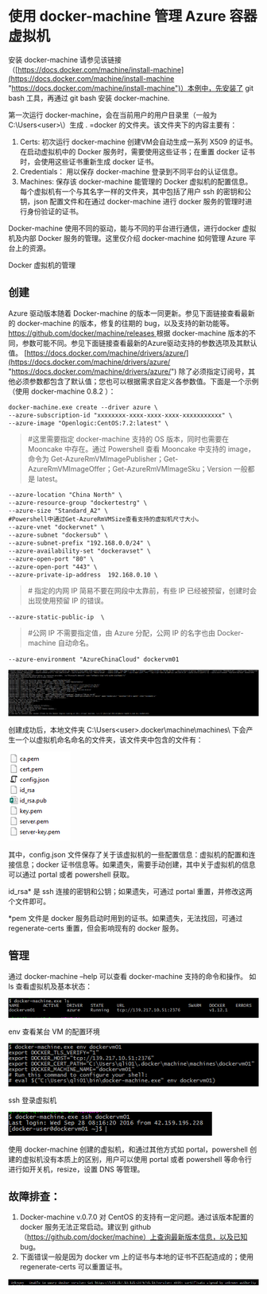 # 使用 docker-machine 管理 Azure 容器虚拟机 #

安装 docker-machine 请参见该链接（[https://docs.docker.com/machine/install-machine](https://docs.docker.com/machine/install-machine "https://docs.docker.com/machine/install-machine")）本例中，先安装了 git bash 工具，再通过 git bash 安装 docker-machine. 

第一次运行 docker-machine，会在当前用户的用户目录里（一般为 C:\Users\<user>\）生成 . =docker 的文件夹。该文件夹下的内容主要有：
1. Certs: 初次运行 docker-machine 创建VM会自动生成一系列 X509 的证书。在启动虚拟机中的 Docker 服务时，需要使用这些证书；在重置 docker 证书时，会使用这些证书重新生成 docker 证书。
2. Credentials： 用以保存 docker-machine 登录到不同平台的认证信息。
3. Machines: 保存该 docker-machine 能管理的 Docker 虚拟机的配置信息。每个虚拟机有一个与其名字一样的文件夹，其中包括了用户 ssh 的密钥和公钥，json 配置文件和在通过 docker-machine 进行 docker 服务的管理时进行身份验证的证书。

Docker-machine 使用不同的驱动，能与不同的平台进行通信，进行docker 虚拟机及内部 Docker 服务的管理。这里仅介绍 docker-machine 如何管理 Azure 平台上的资源。

Docker 虚拟机的管理

## 创建 ##

Azure 驱动版本随着 Docker-machine 的版本一同更新。参见下面链接查看最新的 docker-machine 的版本，修复的往期的 bug，以及支持的新功能等。
[https://github.com/docker/machine/releases ](https://github.com/docker/machine/releases  "https://github.com/docker/machine/releases ")
根据 docker-machine 版本的不同，参数可能不同。参见下面链接查看最新的Azure驱动支持的参数选项及其默认值。
[https://docs.docker.com/machine/drivers/azure/](https://docs.docker.com/machine/drivers/azure/ "https://docs.docker.com/machine/drivers/azure/") 
除了必须指定订阅号，其他必须参数都包含了默认值；您也可以根据需求自定义各参数值。下面是一个示例（使用 docker-machine 0.8.2 ）：

	docker-machine.exe create --driver azure \
	--azure-subscription-id "xxxxxxxx-xxxx-xxxx-xxxx-xxxxxxxxxxx" \
	--azure-image "Openlogic:CentOS:7.2:latest" \

> \#这里需要指定 docker-machine 支持的 OS 版本，同时也需要在 Mooncake 中存在。通过 Powershell 查看 Mooncake 中支持的 image，命令为 Get-AzureRmVMImagePublisher；Get-AzureRmVMImageOffer；Get-AzureRmVMImageSku；Version 一般都是 latest。

	--azure-location "China North" \
	--azure-resource-group "dockertestrg" \
	--azure-size "Standard_A2" \
	#Powershell中通过Get-AzureRmVMSize查看支持的虚拟机尺寸大小。
	--azure-vnet "dockervnet" \
	--azure-subnet "dockersub" \
	--azure-subnet-prefix "192.168.0.0/24" \
	--azure-availability-set "dockeravset" \
	--azure-open-port "80" \
	--azure-open-port "443" \
	--azure-private-ip-address  192.168.0.10 \

> \# 指定的内网 IP 简易不要在网段中太靠前，有些 IP 已经被预留，创建时会出现使用预留 IP 的错误。

`--azure-static-public-ip  \ `

> \#公网 IP 不需要指定值，由 Azure 分配，公网 IP 的名字也由 Docker-machine 自动命名。

`--azure-environment "AzureChinaCloud" dockervm01`

![environment](media/aog-docker-machine-manage-azure-vm/azure-environment.png "environment")

创建成功后，本地文件夹 C:\Users\<user>\.docker\machine\machines\ 下会产生一个以虚拟机命名命名的文件夹，该文件夹中包含的文件有：

![local-folder](media/aog-docker-machine-manage-azure-vm/local-folder.png "local-folder")

其中，config.json 文件保存了关于该虚拟机的一些配置信息：虚拟机的配置和连接信息；docker 证书信息等。如果遗失，需要手动创建，其中关于虚拟机的信息可以通过 portal 或者 powershell 获取。

id_rsa* 是 ssh 连接的密钥和公钥；如果遗失，可通过 portal 重置，并修改这两个文件即可。

*pem 文件是 docker 服务启动时用到的证书。如果遗失，无法找回，可通过 regenerate-certs 重置，但会影响现有的 docker 服务。

## 管理 ##

通过 docker-machine –help 可以查看 docker-machine 支持的命令和操作。
如 ls 查看虚拟机及基本状态：

![docker-machine-help](media/aog-docker-machine-manage-azure-vm/docker-machine-help.png "docker-machine-help")

env 查看某台 VM 的配置环境

![env-vm-enviroment](media/aog-docker-machine-manage-azure-vm/env-vm-enviroment.png "env-vm-enviroment")

ssh 登录虚拟机

![ssh-login-vm](media/aog-docker-machine-manage-azure-vm/ssh-login-vm.png "ssh-login-vm")

使用 docker-machine 创建的虚拟机，和通过其他方式如 portal，powershell 创建的虚拟机没有本质上的区别，用户可以使用 portal 或者 powershell 等命令行进行如开关机，resize，设置 DNS 等管理。

## 故障排查： ##

1. Docker-machine v.0.7.0 对 CentOS 的支持有一定问题。通过该版本配置的 docker 服务无法正常启动。建议到 github（https://github.com/docker/machine）上查询最新版本信息，以及已知 bug。
2. 下面错误一般是因为 docker vm 上的证书与本地的证书不匹配造成的；使用 regenerate-certs 可以重置证书。

![regenerate-certs](media/aog-docker-machine-manage-azure-vm/regenerate-certs.png "regenerate-certs")